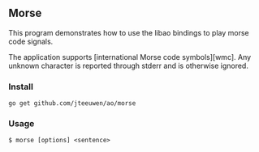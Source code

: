 ## Morse

This program demonstrates how to use the libao bindings to play morse code
signals.

The application supports [international Morse code symbols][wmc].
Any unknown character is reported through stderr and is otherwise ignored.

[wmv]: http://en.wikipedia.org/wiki/Morse_code


### Install

	go get github.com/jteeuwen/ao/morse


### Usage

	$ morse [options] <sentence>


